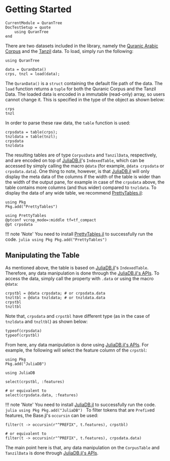 Getting Started
=====

```@meta
CurrentModule = QuranTree
DocTestSetup = quote
    using QuranTree
end
```

There are two datasets included in the library, namely the [Quranic Arabic Corpus](https://corpus.quran.com/download/) and the [Tanzil](http://tanzil.net/download) data. To load, simply run the following:
```@repl abc
using QuranTree

data = QuranData()
crps, tnzl = load(data);
```
The `QuranData()` is a `struct` containing the default file path of the data. The `load` function returns a `tuple` for both the Quranic Corpus and the Tanzil Data. The loaded data is encoded in a immutable (read-only) array, so users cannot change it. This is specified in the type of the object as shown below:

```@repl abc
crps
tnzl
```
In order to parse these raw data, the `table` function is used:
```@repl abc
crpsdata = table(crps);
tnzldata = table(tnzl);
crpsdata
tnzldata
```
The resulting tables are of type `CorpusData` and `TanzilData`, respectively, and are encoded on top of [JuliaDB.jl](https://github.com/JuliaData/JuliaDB.jl)'s `IndexedTable`, which can be accessed by simply calling the macro `@data` (for example, `@data crpsdata` or `crpsdata.data`). One thing to note, however, is that [JuliaDB.jl](https://github.com/JuliaData/JuliaDB.jl) will only display the meta data of the columns if the width of the table is wider than the width of the output pane, for example in case of the `crpsdata` above, the table contains more columns (and thus wider) compared to `tnzldata`. To display the data of any wide table, we recommend [PrettyTables.jl](https://github.com/ronisbr/PrettyTables.jl):

```@setup abc
using Pkg
Pkg.add("PrettyTables")
```
```@repl abc
using PrettyTables
@ptconf vcrop_mode=:middle tf=tf_compact
@pt crpsdata
```
!!! note 'Note'
    You need to install [PrettyTables.jl](https://github.com/ronisbr/PrettyTables.jl) to successfully run the code. 
    ```julia
    using Pkg
    Pkg.add("PrettyTables")
    ```
## Manipulating the Table
As mentioned above, the table is based on [JuliaDB.jl](https://github.com/JuliaData/JuliaDB.jl)'s  `IndexedTable`. Therefore, any data manipulation is done through the [JuliaDB.jl's APIs](https://juliadb.juliadata.org/latest/api/). To access the data, simply call the property with `.data` or using the macro `@data`:

```@repl abc
crpstbl = @data crpsdata; # or crpsdata.data
tnzltbl = @data tnzldata; # or tnzldata.data
crpstbl
tnzltbl
```
Note that, `crpsdata` and `crpstbl` have different type (as in the case of `tnzldata` and `tnzltbl`) as shown below:
```@repl abc
typeof(crpsdata)
typeof(crpstbl)
```
From here, any data manipulation is done using [JuliaDB.jl's APIs](https://juliadb.juliadata.org/latest/api/). For example, the following will select the feature column of the `crpstbl`:

```@setup abc
using Pkg
Pkg.add("JuliaDB")
```
```@repl abc
using JuliaDB

select(crpstbl, :features)

# or equivalent to
select(crpsdata.data, :features)
```
!!! note 'Note'
    You need to install [JuliaDB.jl](https://github.com/JuliaData/JuliaDB.jl) to successfully run the code. 
    ```julia
    using Pkg
    Pkg.add("JuliaDB")
    ```
To filter tokens that are `Prefix`ed features, the Base.jl's `occursin` can be used:
```@repl abc
filter(t -> occursin(r"^PREFIX", t.features), crpstbl)

# or equivalent to
filter(t -> occursin(r"^PREFIX", t.features), crpsdata.data)
```
The main point here is that, any data manipulation on the `CorpusTable` and `TanzilData` is done through [JuliaDB.jl's APIs](https://juliadb.juliadata.org/latest/api/).